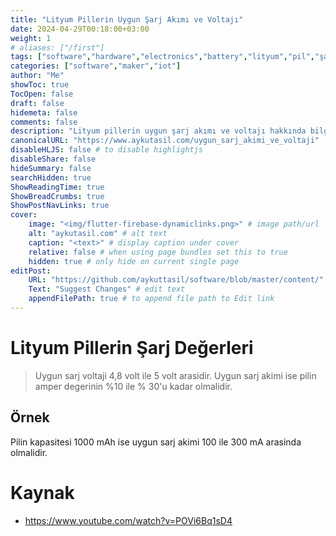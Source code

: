 ```yaml
---
title: "Lityum Pillerin Uygun Şarj Akımı ve Voltajı"
date: 2024-04-29T00:18:00+03:00
weight: 1
# aliases: ["/first"]
tags: ["software","hardware","electronics","battery","lityum","pil","şarj","akım","voltaj"]
categories: ["software","maker","iot"]
author: "Me"
showToc: true
TocOpen: false
draft: false
hidemeta: false
comments: false
description: "Lityum pillerin uygun şarj akımı ve voltajı hakkında bilgiler."
canonicalURL: "https://www.aykutasil.com/uygun_sarj_akimi_ve_voltaji"
disableHLJS: false # to disable highlightjs
disableShare: false
hideSummary: false
searchHidden: true
ShowReadingTime: true
ShowBreadCrumbs: true
ShowPostNavLinks: true
cover:
    image: "<img/flutter-firebase-dynamiclinks.png>" # image path/url
    alt: "aykutasil.com" # alt text
    caption: "<text>" # display caption under cover
    relative: false # when using page bundles set this to true
    hidden: true # only hide on current single page
editPost:
    URL: "https://github.com/aykuttasil/software/blob/master/content/"
    Text: "Suggest Changes" # edit text
    appendFilePath: true # to append file path to Edit link
---
```


# Lityum Pillerin Şarj Değerleri
> Uygun sarj voltaji 4,8 volt ile 5 volt arasidir. Uygun sarj akimi ise pilin amper degerinin %10 ile % 30'u kadar olmalidir. 


## Örnek
Pilin kapasitesi 1000 mAh ise uygun sarj akimi 100 ile 300 mA arasinda olmalidir.

# Kaynak
- <https://www.youtube.com/watch?v=POVi6Bq1sD4>